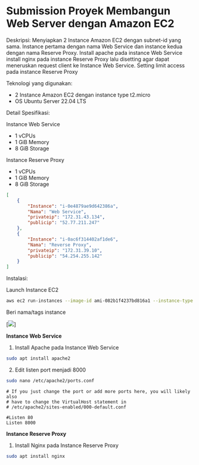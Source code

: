 # Submission Proyek Membangun Web Server dengan Amazon EC2

Deskripsi:
Menyiapkan 2 Instance Amazon EC2 dengan subnet-id yang sama.
Instance pertama dengan nama Web Service dan instance kedua dengan nama Reserve Proxy.
Install apache pada instance Web Service
install nginx pada instance Reserve Proxy lalu disetting agar dapat meneruskan request client ke Instance Web Service.
Setting limit access pada instance Reserve Proxy

Teknologi yang digunakan:
* 2 Instance Amazon EC2 dengan instance type t2.micro
* OS Ubuntu Server 22.04 LTS

Detail Spesifikasi:

Instance Web Service
   * 1 vCPUs
   * 1 GiB Memory
   * 8 GiB Storage

Instance Reserve Proxy
   * 1 vCPUs
   * 1 GiB Memory
   * 8 GiB Storage

```json
[
    {
        "Instance": "i-0e4879ae9d642386a",
        "Nama": "Web Service",
        "privateip": "172.31.43.134",
        "publicip": "52.77.211.247"
    },
    {
        "Instance": "i-0ac6f314402af1de6",
        "Nama": "Reverse Proxy",
        "privateip": "172.31.39.10",
        "publicip": "54.254.255.142"
    }
]
```

Instalasi:

Launch Instance EC2
```sh
aws ec2 run-instances --image-id ami-082b1f4237bd816a1 --instance-type t2.micro --key-name erpan --subnet-id subnet-09ef7060c82762b9e --count 2
```

Beri nama/tags instance

[![](https://i.imgur.com/NNttgjj.png)]

**Instance Web Service**
1. Install Apache pada Instance Web Service
```sh
sudo apt install apache2
```
2. Edit listen port menjadi 8000
```sh
sudo nano /etc/apache2/ports.conf
``` 
```plaintext
# If you just change the port or add more ports here, you will likely also
# have to change the VirtualHost statement in
# /etc/apache2/sites-enabled/000-default.conf

#Listen 80
Listen 8000
```

**Instance Reserve Proxy**
1. Install Nginx pada Instance Reserve Proxy
```sh
sudo apt install nginx
```

